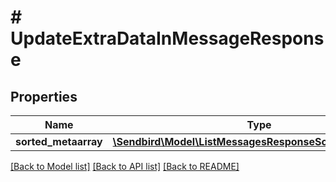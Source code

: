 # # UpdateExtraDataInMessageResponse

## Properties

Name | Type | Description | Notes
------------ | ------------- | ------------- | -------------
**sorted_metaarray** | [**\Sendbird\Model\ListMessagesResponseSortedMetaarray[]**](ListMessagesResponseSortedMetaarray.md) |  | [optional]

[[Back to Model list]](../../README.md#models) [[Back to API list]](../../README.md#endpoints) [[Back to README]](../../README.md)
